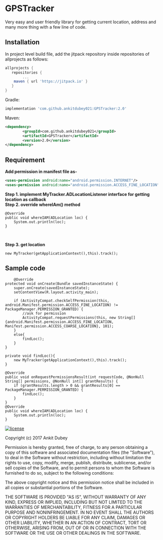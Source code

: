 # GPSTracker 
Very easy and user friendly library for getting current location, address and many more thing with a few line of code.
​
## Installation
<!-- TODO: add package -->
In project level build file, add the jitpack repository inside repositories of allprojects  as follows:
```groovy
allprojects {
   repositories {
        ...	
	maven { url 'https://jitpack.io' }
   }
}

```	

Gradle:
```groovy
implementation 'com.github.ankitdubey021:GPSTracker:2.0'
```



Maven:
```xml
<dependency>
	    <groupId>com.github.ankitdubey021</groupId>
	    <artifactId>GPSTracker</artifactId>
	    <version>2.0</version>
</dependency>
```

## Requirement

**Add permission in manifest file as-**
```xml
<uses-permission android:name="android.permission.INTERNET"/>
<uses-permission android:name="android.permission.ACCESS_FINE_LOCATION"/>
```

**Step 1. implement MyTracker.ADLocationListener interface for getting location as callback**
<br>
**Step 2. override whereIAm() method**
       
    @Override
    public void whereIAM(ADLocation loc) {
        System.out.println(loc);
    }
 
<br>



**Step 3. get location**

	new MyTracker(getApplicationContext(),this).track();



<h2>Sample code </h2>
        
        @Override
    protected void onCreate(Bundle savedInstanceState) {
        super.onCreate(savedInstanceState);
        setContentView(R.layout.activity_main);

        if (ActivityCompat.checkSelfPermission(this, android.Manifest.permission.ACCESS_FINE_LOCATION) != PackageManager.PERMISSION_GRANTED) {
            //ask for permission
            ActivityCompat.requestPermissions(this, new String[]{android.Manifest.permission.ACCESS_FINE_LOCATION, Manifest.permission.ACCESS_COARSE_LOCATION}, 101);
        }
        else{
            findLoc();
        }
    }

    private void findLoc(){
        new MyTracker(getApplicationContext(),this).track();
    }

    @Override
    public void onRequestPermissionsResult(int requestCode, @NonNull String[] permissions, @NonNull int[] grantResults) {
        if (grantResults.length > 0 && grantResults[0] == PackageManager.PERMISSION_GRANTED) {
            findLoc();
        }
    }
    @Override
    public void whereIAM(ADLocation loc) {
        System.out.println(loc);
    }


[![license](https://img.shields.io/github/license/mashape/apistatus.svg)](https://opensource.org/licenses/MIT)


Copyright (c) 2017 Ankit Dubey

Permission is hereby granted, free of charge, to any person obtaining a copy
of this software and associated documentation files (the "Software"), to deal
in the Software without restriction, including without limitation the rights
to use, copy, modify, merge, publish, distribute, sublicense, and/or sell
copies of the Software, and to permit persons to whom the Software is
furnished to do so, subject to the following conditions:

The above copyright notice and this permission notice shall be included in all
copies or substantial portions of the Software.

THE SOFTWARE IS PROVIDED "AS IS", WITHOUT WARRANTY OF ANY KIND, EXPRESS OR
IMPLIED, INCLUDING BUT NOT LIMITED TO THE WARRANTIES OF MERCHANTABILITY,
FITNESS FOR A PARTICULAR PURPOSE AND NONINFRINGEMENT. IN NO EVENT SHALL THE
AUTHORS OR COPYRIGHT HOLDERS BE LIABLE FOR ANY CLAIM, DAMAGES OR OTHER
LIABILITY, WHETHER IN AN ACTION OF CONTRACT, TORT OR OTHERWISE, ARISING FROM,
OUT OF OR IN CONNECTION WITH THE SOFTWARE OR THE USE OR OTHER DEALINGS IN THE
SOFTWARE.


    
